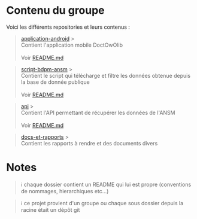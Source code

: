 # Contenu du groupe

Voici les différents repositories et leurs contenus :

> [application-android](./application-android/) > <br>Contient l'application mobile DoctOwOlib
> <br><br>Voir [README.md](./application-android/README.md)

> [script-bdpm-ansm](./script-bdpm-ansm/) > <br>Contient le script qui télécharge et filtre les données obtenue depuis la base de donnée publique
> <br><br>Voir [README.md](./script-bdpm-ansm/README.md)

> [api](./api/) > <br>Contient l'API permettant de récupérer les données de l'ANSM
> <br><br>Voir [README.md](./api/README.md)

> [docs-et-rapports](./docs-et-rapports/) > <br>Contient les rapports à rendre et des documents divers

# Notes

> ℹ️ chaque dossier contient un README qui lui est propre (conventions de nommages, hierarchiques etc...)

> ℹ️ ce projet provient d'un groupe ou chaque sous dossier depuis la racine était un dépôt git
